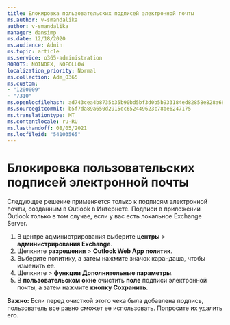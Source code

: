 ```yaml
---
title: Блокировка пользовательских подписей электронной почты
ms.author: v-smandalika
author: v-smandalika
manager: dansimp
ms.date: 12/18/2020
ms.audience: Admin
ms.topic: article
ms.service: o365-administration
ROBOTS: NOINDEX, NOFOLLOW
localization_priority: Normal
ms.collection: Adm_O365
ms.custom:
- "1200009"
- "7310"
ms.openlocfilehash: ad743cea4b8735b35b90bd5bf3d0b5b933184ed82858e828a68beb2ca2f8270c
ms.sourcegitcommit: b5f7da89a650d2915dc652449623c78be6247175
ms.translationtype: MT
ms.contentlocale: ru-RU
ms.lasthandoff: 08/05/2021
ms.locfileid: "54103565"
---
```

# <a name="block-user-made-email-signatures"></a>Блокировка пользовательских подписей электронной почты

Следующее решение применяется только к подписям электронной почты, созданным в Outlook в Интернете. Подписи в приложении Outlook только в том случае, если у вас есть локальное Exchange Server.

1. В центре администрирования выберите **центры**  >  **администрирования Exchange**.
2. Щелкните **разрешения**  >  **Outlook Web App политик**.
3. Выберите политику, а затем нажмите значок карандаша, чтобы изменить ее.
4. Щелкните   >  **функции Дополнительные параметры**.
5. В **пользовательском окне** очистить **поле** подписи электронной почты, а затем нажмите **кнопку Сохранить**.

**Важно:** Если перед очисткой этого чека была добавлена подпись, пользователь все равно сможет ее использовать. Попросите их удалить его.
